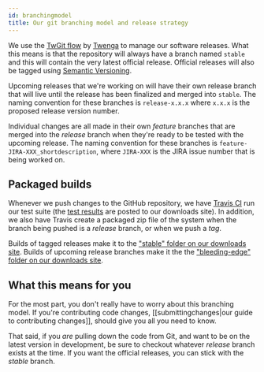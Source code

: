 ```yaml
---
id: branchingmodel
title: Our git branching model and release strategy
---
```


We use the [TwGit flow](https://github.com/Twenga/twgit) by [Twenga](http://twgit.twenga.com/) to manage our software releases. What this means is that the repository will always have a branch named `stable` and this will contain the very latest official release. Official releases will also be tagged using [Semantic Versioning](http://semver.org/).

Upcoming releases that we're working on will have their own release branch that will live until the release has been finalized and merged into `stable`. The naming convention for these branches is `release-x.x.x` where `x.x.x` is the proposed release version number.

Individual changes are all made in their own *feature* branches that are merged into the *release* branch when they're ready to be tested with the upcoming release. The naming convention for these branches is `feature-JIRA-XXX_shortdescription`, where `JIRA-XXX` is the JIRA issue number that is being worked on.

## Packaged builds

Whenever we push changes to the GitHub repository, we have [Travis CI](https://travis-ci.org/) run our test suite (the [test results](http://downloads.presidecms.com/#!/presidecms%2Ftestresults%2F) are posted to our downloads site). In addition, we also have Travis create a packaged zip file of the system when the branch being pushed is a *release* branch, or when we push a *tag*.

Builds of tagged releases make it to the ["stable" folder on our downloads site](https://downloads.preside.org/#!/stable%2F). Builds of upcoming release branches make it the the ["bleeding-edge" folder on our downloads site](https://downloads.preside.org/#!/bleeding-edge%2F).

## What this means for you

For the most part, you don't really have to worry about this branching model. If you're contributing code changes, [[submittingchanges|our guide to contributing changes]], should give you all you need to know.

That said, if you *are* pulling down the code from Git, and want to be on the latest version in development, be sure to checkout whatever *release* branch exists at the time. If you want the official releases, you can stick with the *stable* branch.